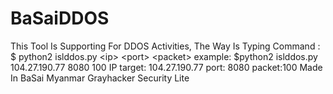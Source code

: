 # BaSaiDDOS
This Tool Is Supporting For DDOS Activities, The Way Is Typing Command :  $ python2 islddos.py &lt;ip> &lt;port> &lt;packet>   example:  $python2 islddos.py 104.27.190.77 8080 100  IP target: 104.27.190.77 port: 8080 packet:100  Made In BaSai Myanmar Grayhacker Security Lite
